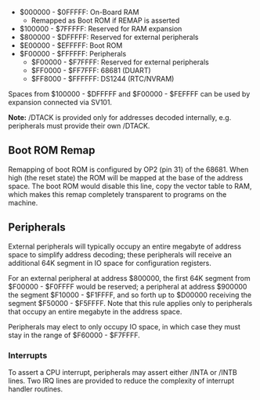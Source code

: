 - $000000 - $0FFFFF: On-Board RAM
	- Remapped as Boot ROM if REMAP is asserted
- $100000 - $7FFFFF: Reserved for RAM expansion
- $800000 - $DFFFFF: Reserved for external peripherals
- $E00000 - $EFFFFF: Boot ROM
- $F00000 - $FFFFFF: Peripherals
	- $F00000 - $F7FFFF: Reserved for external peripherals
	- $FF0000 - $FF7FFF: 68681 (DUART)
	- $FF8000 - $FFFFFF: DS1244 (RTC/NVRAM)

Spaces from $100000 - $DFFFFF and $F00000 - $FEFFFF can be used by expansion connected via SV101. 

**Note:** /DTACK is provided only for addresses decoded internally, e.g. peripherals must provide their own /DTACK.

## Boot ROM Remap
Remapping of boot ROM is configured by OP2 (pin 31) of the 68681. When high (the reset state) the ROM will be mapped at the base of the address space. The boot ROM would disable this line, copy the vector table to RAM, which makes this remap completely transparent to programs on the machine.

## Peripherals
External peripherals will typically occupy an entire megabyte of address space to simplify address decoding; these peripherals will receive an additional 64K segment in IO space for configuration registers.

For an external peripheral at address $800000, the first 64K segment from $F00000 - $F0FFFF would be reserved; a peripheral at address $900000 the segment $F10000 - $F1FFFF, and so forth up to $D00000 receiving the segment $F50000 - $F5FFFF. Note that this rule applies only to peripherals that occupy an entire megabyte in the address space.

Peripherals may elect to only occupy IO space, in which case they must stay in the range of $F60000 - $F7FFFF.

### Interrupts
To assert a CPU interrupt, peripherals may assert either /INTA or /INTB lines. Two IRQ lines are provided to reduce the complexity of interrupt handler routines.